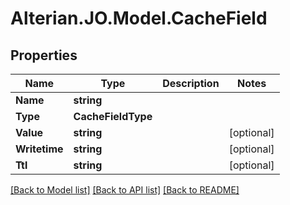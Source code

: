 # Alterian.JO.Model.CacheField

## Properties

Name | Type | Description | Notes
------------ | ------------- | ------------- | -------------
**Name** | **string** |  | 
**Type** | **CacheFieldType** |  | 
**Value** | **string** |  | [optional] 
**Writetime** | **string** |  | [optional] 
**Ttl** | **string** |  | [optional] 

[[Back to Model list]](../README.md#documentation-for-models) [[Back to API list]](../README.md#documentation-for-api-endpoints) [[Back to README]](../README.md)

